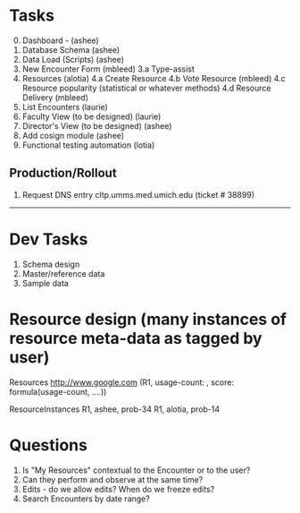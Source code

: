 Tasks
=====

0. Dashboard - (ashee)
1. Database Schema (ashee)
2. Data Load (Scripts) (ashee)
3. New Encounter Form (mbleed)
	3.a Type-assist 
4. Resources (alotia)
	4.a Create Resource 
	4.b Vote Resource (mbleed)
	4.c Resource popularity (statistical or whatever methods)
	4.d Resource Delivery (mbleed)
3. List Encounters (laurie)
5. Faculty View (to be designed) (laurie)
6. Director's View (to be designed)	(ashee)
7. Add cosign module (ashee)
8. Functional testing automation (lotia)

Production/Rollout
-------------------
1. Request DNS entry cltp.umms.med.umich.edu (ticket # 38899)

-----

# Dev Tasks
1. Schema design
2. Master/reference data
3. Sample data 
		
# Resource design (many instances of resource meta-data as tagged by user)
Resources
http://www.google.com (R1, usage-count: , score: formula(usage-count, ....))

ResourceInstances 
R1, ashee, prob-34
R1, alotia, prob-14

# Questions
1. Is "My Resources" contextual to the Encounter or to the user?
2. Can they perform and observe at the same time?
3. Edits - do we allow edits? When do we freeze edits?
4. Search Encounters by date range?
